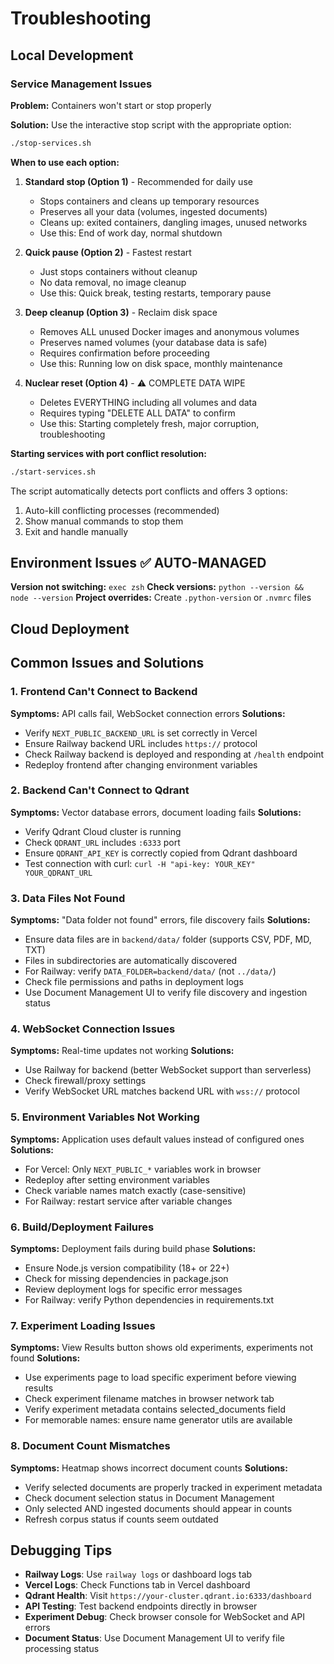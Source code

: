 # Troubleshooting

## Local Development

### Service Management Issues

**Problem:** Containers won't start or stop properly

**Solution:** Use the interactive stop script with the appropriate option:

```bash
./stop-services.sh
```

**When to use each option:**

1. **Standard stop (Option 1)** - Recommended for daily use
   - Stops containers and cleans up temporary resources
   - Preserves all your data (volumes, ingested documents)
   - Cleans up: exited containers, dangling images, unused networks
   - Use this: End of work day, normal shutdown

2. **Quick pause (Option 2)** - Fastest restart
   - Just stops containers without cleanup
   - No data removal, no image cleanup
   - Use this: Quick break, testing restarts, temporary pause

3. **Deep cleanup (Option 3)** - Reclaim disk space
   - Removes ALL unused Docker images and anonymous volumes
   - Preserves named volumes (your database data is safe)
   - Requires confirmation before proceeding
   - Use this: Running low on disk space, monthly maintenance

4. **Nuclear reset (Option 4)** - ⚠️ COMPLETE DATA WIPE
   - Deletes EVERYTHING including all volumes and data
   - Requires typing "DELETE ALL DATA" to confirm
   - Use this: Starting completely fresh, major corruption, troubleshooting

**Starting services with port conflict resolution:**

```bash
./start-services.sh
```

The script automatically detects port conflicts and offers 3 options:
1. Auto-kill conflicting processes (recommended)
2. Show manual commands to stop them
3. Exit and handle manually

## Environment Issues ✅ AUTO-MANAGED

**Version not switching:** `exec zsh`
**Check versions:** `python --version && node --version`
**Project overrides:** Create `.python-version` or `.nvmrc` files

## Cloud Deployment

## Common Issues and Solutions

### 1. Frontend Can't Connect to Backend
**Symptoms:** API calls fail, WebSocket connection errors
**Solutions:**
- Verify `NEXT_PUBLIC_BACKEND_URL` is set correctly in Vercel
- Ensure Railway backend URL includes `https://` protocol
- Check Railway backend is deployed and responding at `/health` endpoint
- Redeploy frontend after changing environment variables

### 2. Backend Can't Connect to Qdrant
**Symptoms:** Vector database errors, document loading fails
**Solutions:**
- Verify Qdrant Cloud cluster is running
- Check `QDRANT_URL` includes `:6333` port
- Ensure `QDRANT_API_KEY` is correctly copied from Qdrant dashboard
- Test connection with curl: `curl -H "api-key: YOUR_KEY" YOUR_QDRANT_URL`

### 3. Data Files Not Found
**Symptoms:** "Data folder not found" errors, file discovery fails
**Solutions:**
- Ensure data files are in `backend/data/` folder (supports CSV, PDF, MD, TXT)
- Files in subdirectories are automatically discovered
- For Railway: verify `DATA_FOLDER=backend/data/` (not `../data/`)
- Check file permissions and paths in deployment logs
- Use Document Management UI to verify file discovery and ingestion status

### 4. WebSocket Connection Issues
**Symptoms:** Real-time updates not working
**Solutions:**
- Use Railway for backend (better WebSocket support than serverless)
- Check firewall/proxy settings
- Verify WebSocket URL matches backend URL with `wss://` protocol

### 5. Environment Variables Not Working
**Symptoms:** Application uses default values instead of configured ones
**Solutions:**
- For Vercel: Only `NEXT_PUBLIC_*` variables work in browser
- Redeploy after setting environment variables
- Check variable names match exactly (case-sensitive)
- For Railway: restart service after variable changes

### 6. Build/Deployment Failures
**Symptoms:** Deployment fails during build phase
**Solutions:**
- Ensure Node.js version compatibility (18+ or 22+)
- Check for missing dependencies in package.json
- Review deployment logs for specific error messages
- For Railway: verify Python dependencies in requirements.txt

### 7. Experiment Loading Issues
**Symptoms:** View Results button shows old experiments, experiments not found
**Solutions:**
- Use experiments page to load specific experiment before viewing results
- Check experiment filename matches in browser network tab
- Verify experiment metadata contains selected_documents field
- For memorable names: ensure name generator utils are available

### 8. Document Count Mismatches
**Symptoms:** Heatmap shows incorrect document counts
**Solutions:**
- Verify selected documents are properly tracked in experiment metadata
- Check document selection status in Document Management
- Only selected AND ingested documents should appear in counts
- Refresh corpus status if counts seem outdated

## Debugging Tips
- **Railway Logs**: Use `railway logs` or dashboard logs tab
- **Vercel Logs**: Check Functions tab in Vercel dashboard
- **Qdrant Health**: Visit `https://your-cluster.qdrant.io:6333/dashboard`
- **API Testing**: Test backend endpoints directly in browser
- **Experiment Debug**: Check browser console for WebSocket and API errors
- **Document Status**: Use Document Management UI to verify file processing status